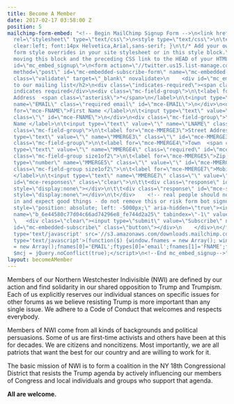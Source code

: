 ```yaml
---
title: Become A Member
date: 2017-02-17 03:58:00 Z
position: 5
mailchimp-form-embed: "<!-- Begin MailChimp Signup Form -->\n<link href=\"//cdn-images.mailchimp.com/embedcode/classic-10_7.css\"
  rel=\"stylesheet\" type=\"text/css\">\n<style type=\"text/css\">\n\t#mc_embed_signup{background:#fff;
  clear:left; font:14px Helvetica,Arial,sans-serif; }\n\t/* Add your own MailChimp
  form style overrides in your site stylesheet or in this style block.\n\t   We recommend
  moving this block and the preceding CSS link to the HEAD of your HTML file. */\n</style>\n<div
  id=\"mc_embed_signup\">\n<form action=\"//twitter.us15.list-manage.com/subscribe/post?u=6e44580c77d04c66ad74296e8&amp;id=fe744d2a25\"
  method=\"post\" id=\"mc-embedded-subscribe-form\" name=\"mc-embedded-subscribe-form\"
  class=\"validate\" target=\"_blank\" novalidate>\n    <div id=\"mc_embed_signup_scroll\">\n\t<h2>Subscribe
  to our mailing list</h2>\n<div class=\"indicates-required\"><span class=\"asterisk\">*</span>
  indicates required</div>\n<div class=\"mc-field-group\">\n\t<label for=\"mce-EMAIL\">Email
  Address  <span class=\"asterisk\">*</span>\n</label>\n\t<input type=\"email\" value=\"\"
  name=\"EMAIL\" class=\"required email\" id=\"mce-EMAIL\">\n</div>\n<div class=\"mc-field-group\">\n\t<label
  for=\"mce-FNAME\">First Name </label>\n\t<input type=\"text\" value=\"\" name=\"FNAME\"
  class=\"\" id=\"mce-FNAME\">\n</div>\n<div class=\"mc-field-group\">\n\t<label for=\"mce-LNAME\">Last
  Name </label>\n\t<input type=\"text\" value=\"\" name=\"LNAME\" class=\"\" id=\"mce-LNAME\">\n</div>\n<div
  class=\"mc-field-group\">\n\t<label for=\"mce-MMERGE3\">Street Address </label>\n\t<input
  type=\"text\" value=\"\" name=\"MMERGE3\" class=\"\" id=\"mce-MMERGE3\">\n</div>\n<div
  class=\"mc-field-group\">\n\t<label for=\"mce-MMERGE4\">Town  <span class=\"asterisk\">*</span>\n</label>\n\t<input
  type=\"text\" value=\"\" name=\"MMERGE4\" class=\"required\" id=\"mce-MMERGE4\">\n</div>\n<div
  class=\"mc-field-group size1of2\">\n\t<label for=\"mce-MMERGE5\">Zip Code </label>\n\t<input
  type=\"number\" name=\"MMERGE5\" class=\"\" value=\"\" id=\"mce-MMERGE5\">\n</div>\n<div
  class=\"mc-field-group size1of2\">\n\t<label for=\"mce-MMERGE7\">Mobile Phone Number
  </label>\n\t<input type=\"text\" name=\"MMERGE7\" class=\"\" value=\"\" id=\"mce-MMERGE7\">\n</div>\n\t<div
  id=\"mce-responses\" class=\"clear\">\n\t\t<div class=\"response\" id=\"mce-error-response\"
  style=\"display:none\"></div>\n\t\t<div class=\"response\" id=\"mce-success-response\"
  style=\"display:none\"></div>\n\t</div>    <!-- real people should not fill this
  in and expect good things - do not remove this or risk form bot signups-->\n    <div
  style=\"position: absolute; left: -5000px;\" aria-hidden=\"true\"><input type=\"text\"
  name=\"b_6e44580c77d04c66ad74296e8_fe744d2a25\" tabindex=\"-1\" value=\"\"></div>\n
  \   <div class=\"clear\"><input type=\"submit\" value=\"Subscribe\" name=\"subscribe\"
  id=\"mc-embedded-subscribe\" class=\"button\"></div>\n    </div>\n</form>\n</div>\n<script
  type='text/javascript' src='//s3.amazonaws.com/downloads.mailchimp.com/js/mc-validate.js'></script><script
  type='text/javascript'>(function($) {window.fnames = new Array(); window.ftypes
  = new Array();fnames[0]='EMAIL';ftypes[0]='email';fnames[1]='FNAME';ftypes[1]='text';fnames[2]='LNAME';ftypes[2]='text';fnames[3]='MMERGE3';ftypes[3]='text';fnames[4]='MMERGE4';ftypes[4]='text';fnames[5]='MMERGE5';ftypes[5]='number';fnames[7]='MMERGE7';ftypes[7]='phone';}(jQuery));var
  $mcj = jQuery.noConflict(true);</script>\n<!--End mc_embed_signup-->"
layout: becomeAMember
---
```


Members of our Northern Westchester Indivisible (NWI) are defined by our action and find solidarity in our shared opposition to Trump and Trumpism. Each of us explicitly reserves our individual stances on specific issues for other forums as we believe resisting Trump is more important than any single issue. We adhere to a Code of Conduct that welcomes and respects everybody.

Members of NWI come from all kinds of backgrounds and political persuasions. Some of us are first-time activists and others have been at this for decades. We are citizens and noncitizens. Most importantly, we are all patriots that want the best for our country and are willing to work for it.

The basic mission of NWI is to form a coalition in the NY 18th Congressional District that resists the Trump agenda by actively influencing our members of Congress and local individuals and groups who support that agenda.

**All are welcome.**
